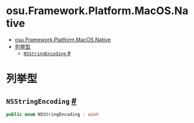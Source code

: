 # osu.Framework.Platform.MacOS.Native
- [osu.Framework.Platform.MacOS.Native](#osuframeworkplatformmacosnative)
- [列挙型](#列挙型)
  - [`NSStringEncoding` #](#nsstringencoding-)

# 列挙型
## `NSStringEncoding` [#](https://github.com/ppy/osu-framework/blob/master/osu.Framework/Platform/MacOS/Native/NSStringEncoding.cs#L6)
```csharp
public enum NSStringEncoding : uint
```